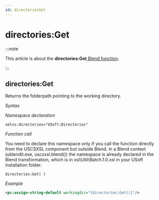 ```yaml
---
id: directoriesGet
---
```


# directories:Get




:::note

This article is about the **directories:Get**[ Blend function](/Repositories/Blend_functions).

:::

## **directories:Get**

Returns the folderpath pointing to the working directory.

*Syntax*

*Namespace declaration*

```
xmlns:directories="USoft:Directories"
```

*Function call*

You need to declare this namespace only if you call the function directly from the USCSXSL component but outside Blend. In a Blend context (ublendit.exe, uscsxsl.blend()) the namespace is already declared in the Blend transformation, which is in xsl\\Util\\Batch.1.0.xsl in your USoft installation folder.

```
directories:Get( )
```

*Example*

```xml
<pc:assign-string-default workingdir="{directories:Get()}"/>
```

 